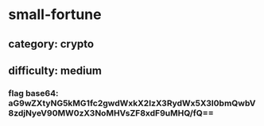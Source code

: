 # small-fortune

## category: crypto

## difficulty: medium

### flag base64: aG9wZXtyNG5kMG1fc2gwdWxkX2IzX3RydWx5X3I0bmQwbV8zdjNyeV90MW0zX3NoMHVsZF8xdF9uMHQ/fQ==